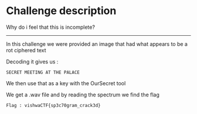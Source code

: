 # Challenge description

Why do i feel that this is incomplete?

-----------------------------------------------------------

In this challenge we were provided an image that had what appears to be a rot ciphered text

Decoding it gives us :

``` SECRET MEETING AT THE PALACE ```

We then use that as a key with the OurSecret tool 


We get a .wav file and by reading the spectrum we find the flag 



``` Flag : vishwaCTF{sp3c70gram_crack3d} ```